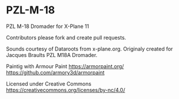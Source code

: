 # PZL-M-18
 PZL M-18 Dromader for X-Plane 11
 
 Contributors please fork and create pull requests.
 
 Sounds courtesy of Dataroots from x-plane.org. Originaly created for Jacques Braults PZL M18A Dromader.
 
 Paintig with Armour Paint
 https://armorpaint.org/
 https://github.com/armory3d/armorpaint

Licensed under Creative Commons
https://creativecommons.org/licenses/by-nc/4.0/
